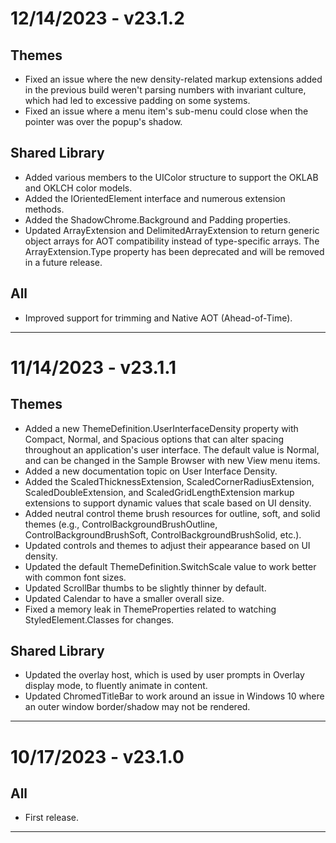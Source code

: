 ﻿# 12/14/2023 - v23.1.2

## Themes
- Fixed an issue where the new density-related markup extensions added in the previous build weren't parsing numbers with invariant culture, which had led to excessive padding on some systems.
- Fixed an issue where a menu item's sub-menu could close when the pointer was over the popup's shadow.
## Shared Library
- Added various members to the UIColor structure to support the OKLAB and OKLCH color models.
- Added the IOrientedElement interface and numerous extension methods.
- Added the ShadowChrome.Background and Padding properties.
- Updated ArrayExtension and DelimitedArrayExtension to return generic object arrays for AOT compatibility instead of type-specific arrays.  The ArrayExtension.Type property has been deprecated and will be removed in a future release.
## All
- Improved support for trimming and Native AOT (Ahead-of-Time).

---

# 11/14/2023 - v23.1.1

## Themes
- Added a new ThemeDefinition.UserInterfaceDensity property with Compact, Normal, and Spacious options that can alter spacing throughout an application's user interface.  The default value is Normal, and can be changed in the Sample Browser with new View menu items.
- Added a new documentation topic on User Interface Density.
- Added the ScaledThicknessExtension, ScaledCornerRadiusExtension, ScaledDoubleExtension, and ScaledGridLengthExtension markup extensions to support dynamic values that scale based on UI density.
- Added neutral control theme brush resources for outline, soft, and solid themes (e.g., ControlBackgroundBrushOutline, ControlBackgroundBrushSoft, ControlBackgroundBrushSolid, etc.).
- Updated controls and themes to adjust their appearance based on UI density.
- Updated the default ThemeDefinition.SwitchScale value to work better with common font sizes.
- Updated ScrollBar thumbs to be slightly thinner by default.
- Updated Calendar to have a smaller overall size.
- Fixed a memory leak in ThemeProperties related to watching StyledElement.Classes for changes.
## Shared Library
- Updated the overlay host, which is used by user prompts in Overlay display mode, to fluently animate in content.
- Updated ChromedTitleBar to work around an issue in Windows 10 where an outer window border/shadow may not be rendered.

---

# 10/17/2023 - v23.1.0
## All
- First release.

---

